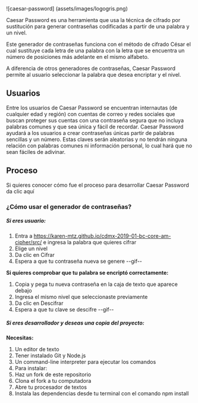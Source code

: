 ![caesar-password] (assets/images/logogris.png)

Caesar Password es una herramienta que usa la técnica de cifrado por sustitución para generar contraseñas codificadas a partir de una palabra y un nivel.

Este generador de contraseñas funciona con el método de cifrado César el cual sustituye cada letra de una palabra con la letra que se encuentra un número de posiciones más adelante en el mismo alfabeto. 

A diferencia de otros generadores de contraseñas, Caesar Password permite al usuario seleccionar la palabra que desea encriptar y el nivel.

## Usuarios

Entre los usuarios de Caesar Password se encuentran internautas (de cualquier edad y región) con cuentas de correo y redes sociales que buscan proteger sus cuentas con una contraseña segura que no incluya palabras comunes y que sea única y fácil de recordar.
Caesar Password ayudará a los usuarios a crear contraseñas únicas partir de palabras sencillas y un número. Estas claves serán aleatorias y no tendrán ninguna relación con palabras comunes ni información personal, lo cual hará que no sean fáciles de adivinar.

## Proceso

Si quieres conocer cómo fue el proceso para desarrollar Caesar Password da clic aquí

### ¿Cómo usar el generador de contraseñas?

##### Si eres usuario:

1.	Entra a https://karen-mtz.github.io/cdmx-2019-01-bc-core-am-cipher/src/ e ingresa la palabra que quieres cifrar 
2.	Elige un nivel 
3.	Da clic en Cifrar
4.	Espera a que tu contraseña nueva se genere
--gif--

**Si quieres comprobar que tu palabra se encriptó correctamente:**

1.	Copia y pega tu nueva contraseña en la caja de texto que aparece debajo
2.	Ingresa el mismo nivel que seleccionaste previamente
3.	Da clic en Descifrar
4.	Espera a que tu clave se descifre
--gif--

##### Si eres desarrollador y deseas una copia del proyecto:

**Necesitas:**

1.	Un editor de texto
2.	Tener instalado Git y Node.js
3.	Un command-line interpreter para ejecutar los comandos
4.	Para instalar:
5.	Haz un fork de este repositorio 
6.	Clona el fork a tu computadora
7.	Abre tu procesador de textos 
8.	Instala las dependencias desde tu terminal con el comando npm install 


